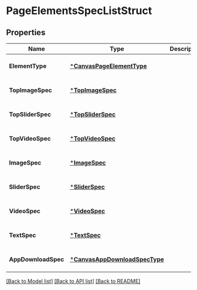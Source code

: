 # PageElementsSpecListStruct

## Properties
Name | Type | Description | Notes
------------ | ------------- | ------------- | -------------
**ElementType** | [***CanvasPageElementType**](CanvasPageElementType.md) |  | [optional] [default to null]
**TopImageSpec** | [***TopImageSpec**](top_image_spec.md) |  | [optional] [default to null]
**TopSliderSpec** | [***TopSliderSpec**](top_slider_spec.md) |  | [optional] [default to null]
**TopVideoSpec** | [***TopVideoSpec**](top_video_spec.md) |  | [optional] [default to null]
**ImageSpec** | [***ImageSpec**](image_spec.md) |  | [optional] [default to null]
**SliderSpec** | [***SliderSpec**](slider_spec.md) |  | [optional] [default to null]
**VideoSpec** | [***VideoSpec**](video_spec.md) |  | [optional] [default to null]
**TextSpec** | [***TextSpec**](text_spec.md) |  | [optional] [default to null]
**AppDownloadSpec** | [***CanvasAppDownloadSpecType**](canvas_app_download_spec_type.md) |  | [optional] [default to null]

[[Back to Model list]](../README.md#documentation-for-models) [[Back to API list]](../README.md#documentation-for-api-endpoints) [[Back to README]](../README.md)


